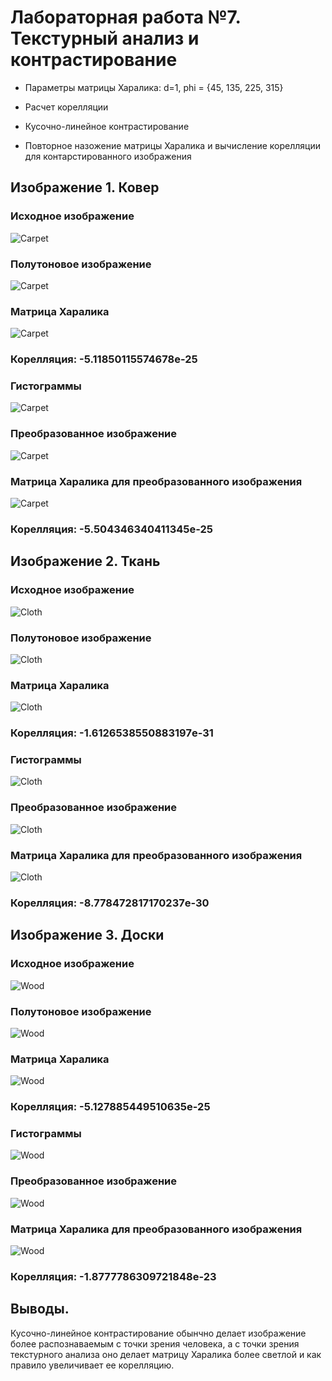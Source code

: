 # Лабораторная работа №7. Текстурный анализ и контрастирование

- Параметры матрицы Харалика: d=1, phi = {45, 135, 225, 315}

- Расчет корелляции

- Кусочно-линейное контрастирование

- Повторное назожение матрицы Харалика и вычисление корелляции 
для контарстированного изображения

## Изображение 1. Ковер

### Исходное изображение

![Carpet](./img/src/carpet-texture.png)

### Полутоновое изображение

![Carpet](./img/out/semitone/carpet-texture.png)

### Матрица Харалика

![Carpet](./img/out/haralik/carpet-texture.png)

### Корелляция: -5.11850115574678e-25

### Гистограммы

![Carpet](./img/out/histograms/carpet-texture.png)

### Преобразованное изображение

![Carpet](./img/out/transformed/carpet-texture.png)

### Матрица Харалика для преобразованного изображения

![Carpet](./img/out/haralik_transformed/carpet-texture.png)

### Корелляция: -5.504346340411345e-25

## Изображение 2. Ткань

### Исходное изображение

![Cloth](./img/src/cloth-texture.png)

### Полутоновое изображение

![Cloth](./img/out/semitone/cloth-texture.png)

### Матрица Харалика

![Cloth](./img/out/haralik/cloth-texture.png)

### Корелляция: -1.6126538550883197e-31

### Гистограммы

![Cloth](./img/out/histograms/cloth-texture.png)

### Преобразованное изображение

![Cloth](./img/out/transformed/cloth-texture.png)

### Матрица Харалика для преобразованного изображения

![Cloth](./img/out/haralik_transformed/cloth-texture.png)

### Корелляция: -8.778472817170237e-30

## Изображение 3. Доски 

### Исходное изображение

![Wood](./img/src/wood-texture.png)

### Полутоновое изображение

![Wood](./img/out/semitone/wood-texture.png)

### Матрица Харалика

![Wood](./img/out/haralik/wood-texture.png)

### Корелляция: -5.127885449510635e-25

### Гистограммы

![Wood](./img/out/histograms/wood-texture.png)

### Преобразованное изображение

![Wood](./img/out/transformed/wood-texture.png)

### Матрица Харалика для преобразованного изображения

![Wood](./img/out/haralik_transformed/wood-texture.png)

### Корелляция: -1.8777786309721848e-23

## Выводы. 

Кусочно-линейное контрастирование обынчно делает изображение 
более распознаваемым с точки зрения человека, а с точки зрения
текстурного анализа оно делает матрицу Харалика более светлой и
как правило увеличивает ее корелляцию.